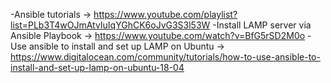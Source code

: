 -Ansible tutorials -> https://www.youtube.com/playlist?list=PLb3T4wOJmAtvIuIqYGhCK6oJvG3S3l53W
-Install LAMP server via Ansible Playbook -> https://www.youtube.com/watch?v=BfG5rSD2M0o
-Use ansible to install and set up LAMP on Ubuntu -> https://www.digitalocean.com/community/tutorials/how-to-use-ansible-to-install-and-set-up-lamp-on-ubuntu-18-04